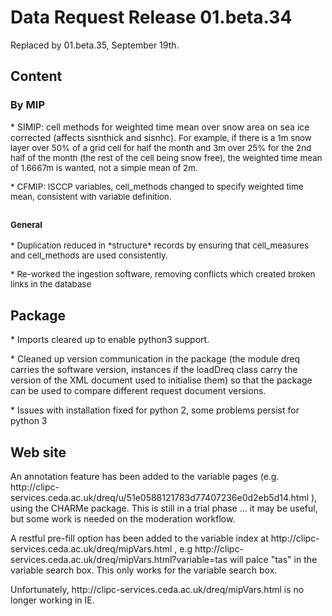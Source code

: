 <h1 class="title">Data Request Release 01.beta.34</h1>

<div id="cog_post_body">
    <div id="cog_post_body">
        <p>
	Replaced by 01.beta.35, September 19th.</p>
<h2>
	Content</h2>
<h3>
	By MIP</h3>
<p>
	* SIMIP: cell methods for weighted time mean over snow area on sea ice corrected (affects sisnthick and sisnhc). <font size="2"><span style="font-size:10pt;">For example, if there is a 1m snow layer over 50% of a grid cell for half the month and 3m over 25% for the 2nd half of the month (the rest of the cell being snow free), the weighted time mean of 1.6667m is wanted, not a simple mean of 2m.</span></font></p>
<p>
	<font size="2"><span style="font-size:10pt;">* CFMIP: ISCCP variables, cell_methods changed to specify weighted time mean, consistent with variable definition.</span></font></p>
<h2>
	<font size="2"><span style="font-size:10pt;">General</span></font></h2>
<p>
	<font size="2"><span style="font-size:10pt;">* Duplication reduced in *structure* records by ensuring that cell_measures and cell_methods are used consistently.&nbsp; </span></font></p>
<p>
	<font size="2"><span style="font-size:10pt;">* Re-worked the ingestion software, removing conflicts which created broken links in the database </span></font></p>
<h2>
	Package</h2>
<p>
	* Imports cleared up to enable python3 support.</p>
<p>
	* Cleaned up version communication in the package (the module dreq carries the software version, instances if the loadDreq class carry the version of the XML document used to initialise them) so that the package can be used to compare different request document versions.</p>
<p>
	* Issues with installation fixed for python 2, some problems persist for python 3</p>
<h2>
	Web site</h2>
<p>
	An annotation feature has been added to the variable pages (e.g. http://clipc-services.ceda.ac.uk/dreq/u/51e0588121783d77407236e0d2eb5d14.html ), using the CHARMe package. This is still in a trial phase ... it may be useful, but some work is needed on the moderation workflow.</p>
<p>
	A restful pre-fill option has been added to the variable index at http://clipc-services.ceda.ac.uk/dreq/mipVars.html , e.g http://clipc-services.ceda.ac.uk/dreq/mipVars.html?variable=tas will palce &quot;tas&quot; in the variable search box. This only works for the variable search box.</p>
<p>
	Unfortunately, http://clipc-services.ceda.ac.uk/dreq/mipVars.html is no longer working in IE.</p>
<p>
	&nbsp;</p>
<p>
	&nbsp;</p>
<p>
	&nbsp;</p>
</div> <!--// end div id=cog_post_body //-->
